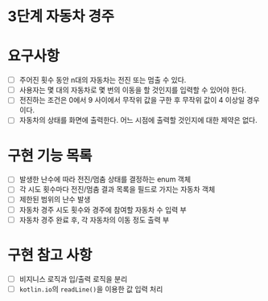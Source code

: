 3단계 자동차 경주
===

# 요구사항
* [ ] 주어진 횟수 동안 n대의 자동차는 전진 또는 멈출 수 있다.
* [ ] 사용자는 몇 대의 자동차로 몇 번의 이동을 할 것인지를 입력할 수 있어야 한다.
* [ ] 전진하는 조건은 0에서 9 사이에서 무작위 값을 구한 후 무작위 값이 4 이상일 경우이다.
* [ ] 자동차의 상태를 화면에 출력한다. 어느 시점에 출력할 것인지에 대한 제약은 없다.

# 구현 기능 목록
* [ ] 발생한 난수에 따라 전진/멈춤 상태를 결정하는 enum 객체
* [ ] 각 시도 횟수마다 전진/멈춤 결과 목록을 필드로 가지는 자동차 객체
* [ ] 제한된 범위의 난수 발생
* [ ] 자동차 경주 시도 횟수와 경주에 참여할 자동차 수 입력 부
* [ ] 자동차 경주 완료 후, 각 자동차의 이동 정도 출력 부

# 구현 참고 사항
* [ ] 비지니스 로직과 입/출력 로직을 분리
* [ ] `kotlin.io`의 `readLine()`을 이용한 값 입력 처리
